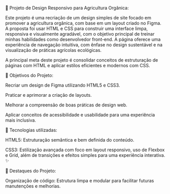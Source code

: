 🌱 Projeto de Design Responsivo para Agricultura Orgânica:

Este projeto é uma recriação de um design simples de site focado em promover a agricultura orgânica, com base em um layout criado no Figma. A proposta foi usar HTML e CSS para construir uma interface limpa, responsiva e visualmente agradável, com o objetivo principal de treinar minhas habilidades como desenvolvedor front-end. A página oferece uma experiência de navegação intuitiva, com ênfase no design sustentável e na visualização de práticas agrícolas ecológicas.

A principal meta deste projeto é consolidar conceitos de estruturação de páginas com HTML e aplicar estilos eficientes e modernos com CSS.

🎯 Objetivos do Projeto:

Recriar um design de Figma utilizando HTML5 e CSS3.

Praticar e aprimorar a criação de layouts.

Melhorar a compreensão de boas práticas de design web.

Aplicar conceitos de acessibilidade e usabilidade para uma experiência mais inclusiva.

🔧 Tecnologias utilizadas:

HTML5: Estruturação semântica e bem definida do conteúdo.

CSS3: Estilização avançada com foco em layout responsivo, uso de Flexbox e Grid, além de transições e efeitos simples para uma experiência interativa. ✨

🌟 Destaques do Projeto:

Organização de código: Estrutura limpa e modular para facilitar futuras manutenções e melhorias.
